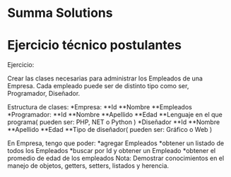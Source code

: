 # Summa Solutions

Ejercicio técnico postulantes
=============================

Ejercicio:
 
Crear las clases necesarias para administrar los Empleados de una Empresa. Cada empleado puede ser de distinto tipo como ser, Programador, Diseñador.


Estructura de clases:
*Empresa:
**Id
**Nombre
**Empleados
*Programador:
**Id
**Nombre
**Apellido
**Edad
**Lenguaje en el que programa( pueden ser: PHP, NET o Python  )
*Diseñador
**Id
**Nombre
**Apellido
**Edad
**Tipo de diseñador( pueden ser: Gráfico o Web )

En Empresa, tengo que poder:
*agregar Empleados
*obtener un listado de todos los Empleados
*buscar por Id y obtener un Empleado
*obtener el promedio de edad de los empleados
Nota: Demostrar conocimientos en el manejo de objetos, getters, setters, listados y herencia. 
